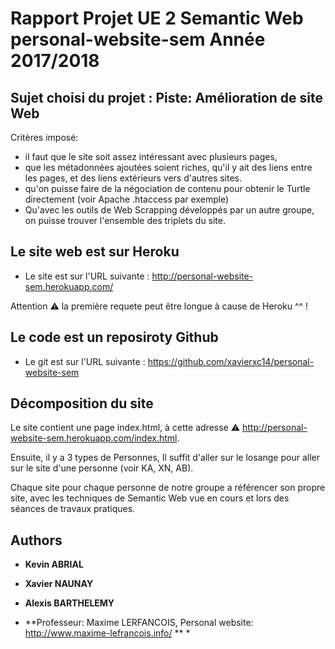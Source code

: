 # Rapport Projet UE 2 Semantic Web personal-website-sem Année 2017/2018

## Sujet choisi du projet : Piste: Amélioration de site Web
Critères imposé:
- il faut que le site soit assez intéressant avec plusieurs pages,
- que les métadonnées ajoutées soient riches, qu'il y ait des liens entre les
pages, et des liens extérieurs vers d'autres sites.
- qu'on puisse faire de la négociation de contenu pour obtenir le Turtle
directement (voir Apache .htaccess par exemple)
- Qu'avec les outils de Web Scrapping développés par un autre groupe, on
puisse trouver l'ensemble des triplets du site.

## Le site web est sur Heroku

- Le site est sur l'URL suivante : http://personal-website-sem.herokuapp.com/

Attention :warning: la première requete peut être longue à cause de Heroku ^^ !

## Le code est un reposiroty Github

- Le git est sur l'URL suivante : https://github.com/xavierxc14/personal-website-sem


## Décomposition du site 

Le site contient une page index.html, à cette adresse :warning: http://personal-website-sem.herokuapp.com/index.html.

Ensuite, il y a 3 types de Personnes, Il suffit d'aller sur le losange pour aller sur le site d'une personne (voir KA, XN, AB).

Chaque site pour chaque personne de notre groupe a référencer son propre site, avec les techniques de Semantic Web vue en cours et lors des séances de travaux pratiques. 



 




## Authors

* **Kevin ABRIAL**

* **Xavier NAUNAY**

* **Alexis BARTHELEMY**

* **Professeur: Maxime LERFANCOIS, Personal website: http://www.maxime-lefrancois.info/ ** *
